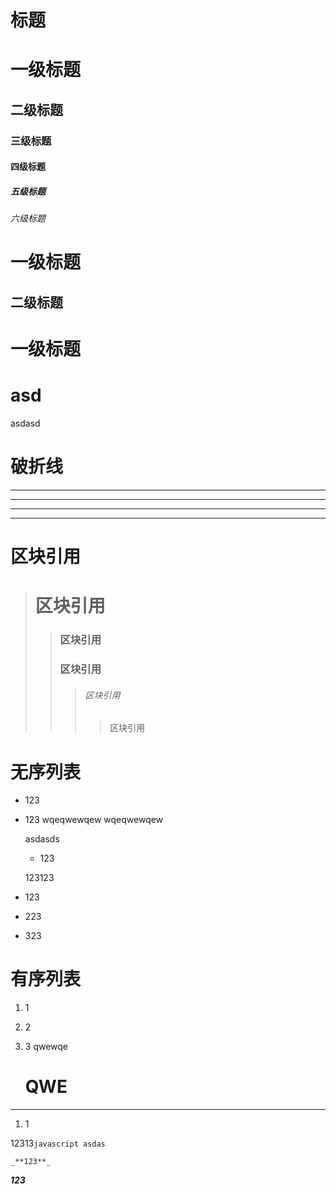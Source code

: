 # 标题

# 一级标题 #
## 二级标题 ##
### 三级标题 ###
#### 四级标题 ####
##### 五级标题 #####
###### 六级标题 ######
一级标题
===
二级标题
---

# 一级标题
asd
====
asdasd 

# 破折线

***

* * *

_ _ _

---------

# 区块引用

> # 区块引用 
> > ### 区块引用
> > ### 区块引用
> > > ###### 区块引用
> > > > 区块引用

# 无序列表

+ 123
+ 123
    wqeqwewqew
    wqeqwewqew

    asdasds
    * 123

    123123

+ 123
* 223
- 323

# 有序列表

1.  1
2.  2
3.  3
    qwewqe

    # QWE

----

1.  1



12313```` javascript asdas ````

```
_**123**_

```

_**123**_
